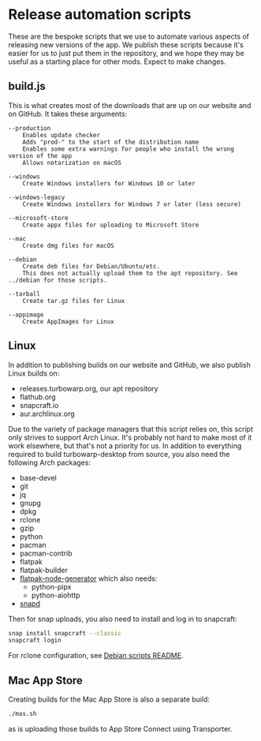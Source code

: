 # Release automation scripts

These are the bespoke scripts that we use to automate various aspects of releasing new versions of the app.  We publish these scripts because it's easier for us to just put them in the repository, and we hope they may be useful as a starting place for other mods. Expect to make changes.

## build.js

This is what creates most of the downloads that are up on our website and on GitHub. It takes these arguments:

```
--production
    Enables update checker
    Adds "prod-" to the start of the distribution name
    Enables some extra warnings for people who install the wrong version of the app
    Allows notarization on macOS

--windows
    Create Windows installers for Windows 10 or later

--windows-legacy
    Create Windows installers for Windows 7 or later (less secure)

--microsoft-store
    Create appx files for uploading to Microsoft Store

--mac
    Create dmg files for macOS

--debian
    Create deb files for Debian/Ubuntu/etc.
    This does not actually upload them to the apt repository. See ../debian for those scripts.

--tarball
    Create tar.gz files for Linux

--appimage
    Create AppImages for Linux
```

## Linux

In addition to publishing builds on our website and GitHub, we also publish Linux builds on:

 - releases.turbowarp.org, our apt repository
 - flathub.org
 - snapcraft.io
 - aur.archlinux.org

Due to the variety of package managers that this script relies on, this script only strives to support Arch Linux. It's probably not hard to make most of it work elsewhere, but that's not a priority for us. In addition to everything required to build turbowarp-desktop from source, you also need the following Arch packages:

 - base-devel
 - git
 - jq
 - gnupg
 - dpkg
 - rclone
 - gzip
 - python
 - pacman
 - pacman-contrib
 - flatpak
 - flatpak-builder
 - [flatpak-node-generator](https://github.com/flatpak/flatpak-builder-tools/tree/master/node) which also needs:
   - python-pipx
   - python-aiohttp
 - [snapd](https://aur.archlinux.org/packages/snapd)

Then for snap uploads, you also need to install and log in to snapcraft:

```bash
snap install snapcraft --classic
snapcraft login
```

For rclone configuration, see [Debian scripts README](../debian/README.md).

## Mac App Store

Creating builds for the Mac App Store is also a separate build:

```bash
./mas.sh
```

as is uploading those builds to App Store Connect using Transporter.
